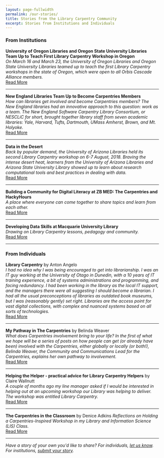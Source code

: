 ```yaml
---
layout: page-fullwidth
permalink: /our-stories/
title: Stories from the Library Carpentry Community
excerpt: Stories from Institutions and Individuals
---
```


### From Institutions  
  
  
**University of Oregon Libraries and Oregon State University Libraries Team Up to Teach First Library Carpentry Workshop in Oregon**  
_On March 16 and March 23, the University of Oregon Libraries and Oregon State University Libraries teamed up to teach the first Library Carpentry workshops in the state of Oregon, which were open to all Orbis Cascade Alliance members._  
[Read More](https://librarycarpentry.org/blog/2018/08/oregon-libraries-report/)

---------------------------------------

**New England Libraries Team Up to Become Carpentries Members**  
_How can libraries get involved and become Carpentries members? The New England libraries had an innovative approach to this question: work as a team. The New England Software Carpentry Library Consortium, or NESCLiC for short, brought together library staff from seven academic libraries: Yale, Harvard, Tufts, Dartmouth, UMass Amherst, Brown, and Mt. Holyoke._  
[Read More](https://librarycarpentry.org/blog/2018/08/new-england-libraries-carpentries-consortium/)
  
---------------------------------------

**Data in the Desert**  
_Back by popular demand, the University of Arizona Libraries held its second Library Carpentry workshop on 6-7 August, 2018. Braving the intense desert heat, learners from the University of Arizona Libraries and Arizona State University Library showed up to learn about research computational tools and best practices in dealing with data._  
[Read More](https://librarycarpentry.org/blog/2018/09/data-in-the-desert/)
  
---------------------------------------

**Building a Community for Digital Literacy at ZB MED: The Carpentries and HackyHours**  
_A place where everyone can come together to share topics and learn from each other._  
[Read More](https://librarycarpentry.org/blog/2019/06/hackyhours-zbmed/)
  
---------------------------------------

**Developing Data Skills at Macquarie University Library**  
_Drawing on Library Carpentry lessons, pedagogy and community._  
[Read More](https://librarycarpentry.org/blog/2019/06/developing-data-skills/)
  
---------------------------------------

### From Individuals  
  
  
**Library Carpentry** by Anton Angelo  
_I had no idea why I was being encouraged to get into librarianship. I was an IT guy working at the University of Otago in Dunedin, with a 10 years of IT training experience, a bit of systems administrations and programming, and facing redundancy. I had been working in the library as the local IT support, and the managers there were all suggesting I should become a librarian. I had all the usual preconceptions of libraries as outdated book museums, but I was (reasonably gently) set right. Libraries are the access point for vast digital collections, with complex and nuanced systems based on all sorts of technologies._  
[Read More](http://www.anton.angelo.nz/2018/09/library-carpentry/)
  
---------------------------------------

**My Pathway in The Carpentries** by Belinda Weaver  
_What does Carpentries involvement bring to your life? In the first of what we hope will be a series of posts on how people can get (or already have been) involved with the Carpentries, either globally or locally (or both!), Belinda Weaver, the Community and Communications Lead for the Carpentries, explains her own pathway to involvement._  
[Read More](https://carpentries.org/blog/2018/my-carpentries-pathway/)
  
---------------------------------------

**Helping the Helper - practical advice for Library Carpentry Helpers** by Claire Wallnutt  
_A couple of months ago my line manager asked if I would be interested in helping out at an upcoming workshop our Library was helping to deliver. The workshop was entitled Library Carpentry._  
[Read More](https://librarycarpentry.org/blog/2017/08/helping-the-helper/)
  
---------------------------------------

**The Carpentries in the Classroom** by Denice Adkins
_Reflections on Holding a Carpentries-Inspired Workshop in my Library and Information Science (LIS) Class._  
[Read More](https://librarycarpentry.org/blog/2019/01/carpentries-in-the-classroom/)
  
---------------------------------------

_Have a story of your own you'd like to share? For individuals, [let us know](https://goo.gl/forms/n2jQOlKKVK01y7V92). For institutions, [submit your story](https://goo.gl/forms/xXDUwhq0rPY0jC5r2)._  
